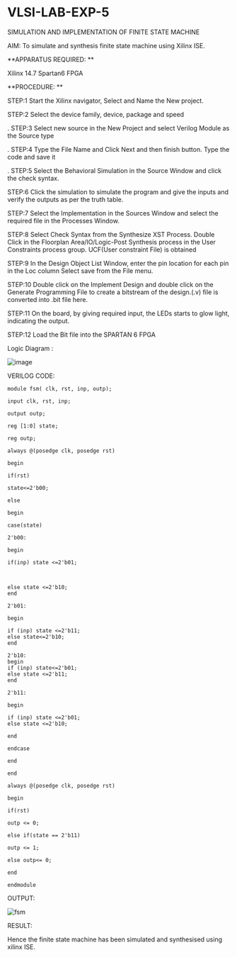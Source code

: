 # VLSI-LAB-EXP-5
SIMULATION AND IMPLEMENTATION OF FINITE STATE MACHINE



AIM: To simulate and synthesis finite state machine using Xilinx ISE.



**APPARATUS REQUIRED: **

Xilinx 14.7 
Spartan6 FPGA

**PROCEDURE: **



STEP:1 Start the Xilinx navigator, Select and Name the New project.



STEP:2 Select the device family, device, package and speed


. 
STEP:3 Select new source in the New Project and select Verilog Module as the Source type


. 
STEP:4 Type the File Name and Click Next and then finish button. Type the code and save it


. 
STEP:5 Select the Behavioral Simulation in the Source Window and click the check syntax.



STEP:6 Click the simulation to simulate the program and give the inputs and verify the outputs as per the truth table.



STEP:7 Select the Implementation in the Sources Window and select the required file in the Processes Window.



STEP:8 Select Check Syntax from the Synthesize XST Process. Double Click in the Floorplan Area/IO/Logic-Post Synthesis process in the User Constraints process group. UCF(User constraint File) is obtained


 
STEP:9 In the Design Object List Window, enter the pin location for each pin in the Loc column Select save from the File menu. 



STEP:10 Double click on the Implement Design and double click on the Generate Programming File to create a bitstream of the design.(.v) file is converted into .bit file here. 



STEP:11 On the board, by giving required input, the LEDs starts to glow light, indicating the output.



STEP:12 Load the Bit file into the SPARTAN 6 FPGA 



Logic Diagram :



![image](https://github.com/navaneethans/VLSI-LAB-EXP-5/assets/6987778/34ec5d63-2b3b-4511-81ef-99f4572d5869)



VERILOG CODE:



```
module fsm( clk, rst, inp, outp);

input clk, rst, inp;

output outp;

reg [1:0] state;

reg outp;

always @(posedge clk, posedge rst)

begin

if(rst)

state<=2'b00;

else

begin

case(state)

2'b00:

begin

if(inp) state <=2'b01;



else state <=2'b10;
end

2'b01:

begin

if (inp) state <=2'b11;
else state<=2'b10;
end

2'b10:
begin
if (inp) state<=2'b01;
else state <=2'b11;
end

2'b11:

begin

if (inp) state <=2'b01;
else state <=2'b10;

end

endcase

end

end

always @(posedge clk, posedge rst)

begin

if(rst)

outp <= 0;

else if(state == 2'b11)

outp <= 1;

else outp<= 0;

end

endmodule
```



OUTPUT:



![fsm](https://github.com/nithiyashree2533/VLSI-LAB-EXP-5/assets/161813688/e612810e-00f4-42b7-ad90-d250b6ead3ed)



RESULT:



Hence the finite state machine has been simulated and synthesised using xilinx ISE.


